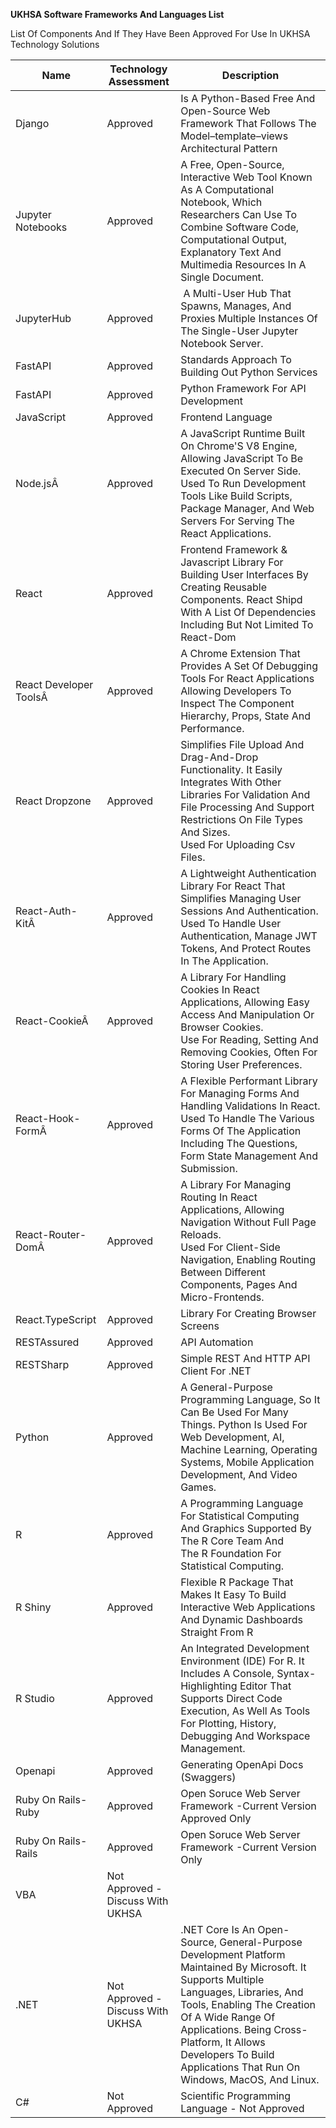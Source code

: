 **UKHSA Software Frameworks And Languages List**

List Of Components And If They Have Been Approved For Use In UKHSA Technology Solutions

| Name                                                                                | Technology Assessment           | Description                                                                                                                                                                                                                                                                                               |
|-----------------------------------------------------------------------------------------|-------------------------------------|---------------------------------------------------------------------------------------------------------------------------------------------------------------------------------------------------------------------------------------------------------------------------------------------------------------|
| Django                                                                                  | Approved                          | Is A Python-Based Free And Open-Source Web Framework That Follows The Model–template–views Architectural Pattern                                                                                                                                                                                                |
| Jupyter Notebooks                                                                       | Approved                          | A Free, Open-Source, Interactive Web Tool Known As A Computational Notebook, Which Researchers Can Use To Combine Software Code, Computational Output, Explanatory Text And Multimedia Resources In A Single Document.                                                                                          |
| JupyterHub                                                                              | Approved                          |  A Multi-User Hub That Spawns, Manages, And Proxies Multiple Instances Of The Single-User Jupyter Notebook Server.                                                                                                                                                                                              |
| FastAPI                                                                                 | Approved                          | Standards Approach To Building Out Python Services                                                                                                                                                                                                                                                              |
| FastAPI                                                                                 | Approved                          | Python Framework For API Development                                                                                                                                                                                                                                                                            |
| JavaScript                                                                              | Approved                          | Frontend Language                                                                                                                                                                                                                                                                                               |
| Node.jsÂ                                                                                | Approved                          | A JavaScript Runtime Built On Chrome'S V8 Engine, Allowing JavaScript To Be Executed On Server Side.<br>Used To Run Development Tools Like Build Scripts, Package Manager, And Web Servers For Serving The React Applications.                                                                                  |
| React                                                                                   | Approved                          | Frontend Framework & Javascript Library For Building User Interfaces By Creating Reusable Components. React Shipd With A List Of Dependencies Including But Not Limited To React-Dom                                                                                                                            |
| React Developer ToolsÂ                                                                  | Approved                          | A Chrome Extension That Provides A Set Of Debugging Tools For React Applications Allowing Developers To Inspect The Component Hierarchy, Props, State And Performance.                                                                                                                                          |
| React Dropzone                                                                          | Approved                          | Simplifies File Upload And Drag-And-Drop Functionality. It Easily Integrates With Other Libraries For Validation And File Processing And Support Restrictions On File Types And Sizes.<br>Used For Uploading Csv Files.                                                                                         |
| React-Auth-KitÂ                                                                         | Approved                          | A Lightweight Authentication Library For React That Simplifies Managing User Sessions And Authentication.<br>Used To Handle User Authentication, Manage JWT Tokens, And Protect Routes In The Application.                                                                                                      |
| React-CookieÂ                                                                           | Approved                          | A Library For Handling Cookies In React Applications, Allowing Easy Access And Manipulation Or Browser Cookies.<br>Use For Reading, Setting And Removing Cookies, Often For Storing User Preferences.                                                                                                           |
| React-Hook-FormÂ                                                                        | Approved                          | A Flexible Performant Library For Managing Forms And Handling Validations In React.<br>Used To Handle The Various Forms Of The Application Including The Questions, Form State Management And Submission.                                                                                                       |
| React-Router-DomÂ                                                                       | Approved                          | A Library For Managing Routing In React Applications, Allowing Navigation Without Full Page Reloads.<br>Used For Client-Side Navigation, Enabling Routing Between Different Components, Pages And Micro-Frontends.                                                                                              |
| React.TypeScript                                                                        | Approved                          | Library For Creating Browser Screens                                                                                                                                                                                                                                                                            |
| RESTAssured                                                                             | Approved                          | API Automation                                                                                                                                                                                                                                                                                                  |
| RESTSharp                                                                               | Approved                          | Simple REST And HTTP API Client For .NET                                                                                                                                                                                                                                                                        |
| Python                                                                                  | Approved                          | A General-Purpose Programming Language, So It Can Be Used For Many Things. Python Is Used For Web Development, AI, Machine Learning, Operating Systems, Mobile Application Development, And Video Games.                                                                                                        |
| R                                                                                       | Approved                          | A Programming Language For Statistical Computing And Graphics Supported By The R Core Team And The R Foundation For Statistical Computing.                                                                                                                                                                      |
| R Shiny                                                                                 | Approved                          | Flexible R Package That Makes It Easy To Build Interactive Web Applications And Dynamic Dashboards Straight From R                                                                                                                                                                                              |
| R Studio                                                                                | Approved                          | An Integrated Development Environment (IDE) For R. It Includes A Console, Syntax-Highlighting Editor That Supports Direct Code Execution, As Well As Tools For Plotting, History, Debugging And Workspace Management.                                                                                           |
| Openapi                                                                                 | Approved                          | Generating OpenApi Docs (Swaggers)                                                                                                                                                                                                                                                                              |
| Ruby On Rails- Ruby                                                                     | Approved                          | Open Soruce Web Server Framework -Current Version Approved Only                                                                                                                                                                                                                                                 |
| Ruby On Rails- Rails                                                                    | Approved                          | Open Soruce Web Server Framework -Current Version Only                                                                                                                                                                                                                                                          |
| VBA                                                                                     | Not Approved - Discuss With UKHSA |                                                                                                                                                                                                                                                                                                                 |
| .NET                                                                                    | Not Approved - Discuss With UKHSA | .NET Core Is An Open-Source, General-Purpose Development Platform Maintained By Microsoft. It Supports Multiple Languages, Libraries, And Tools, Enabling The Creation Of A Wide Range Of Applications. Being Cross-Platform, It Allows Developers To Build Applications That Run On Windows, MacOS, And Linux. |
| C#                                                                                      | Not Approved                      | Scientific Programming Language - Not Approved                                                                                                                                                                                                                                                                  |
